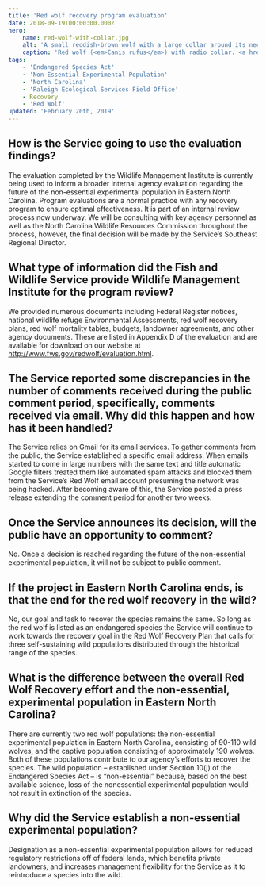 ```yaml
---
title: 'Red wolf recovery program evaluation'
date: 2018-09-19T00:00:00.000Z
hero:
    name: red-wolf-with-collar.jpg
    alt: 'A small reddish-brown wolf with a large collar around its neck'
    caption: 'Red wolf (<em>Canis rufus</em>) with radio collar. <a href="https://flic.kr/p/dcdox9">Photo</a> by Ryan Nordsven, USFWS.'
tags:
    - 'Endangered Species Act'
    - 'Non-Essential Experimental Population'
    - 'North Carolina'
    - 'Raleigh Ecological Services Field Office'
    - Recovery
    - 'Red Wolf'
updated: 'February 20th, 2019'
---
```


## How is the Service going to use the evaluation findings?

The evaluation completed by the Wildlife Management Institute is currently being used to inform a broader internal agency evaluation regarding the future of the non-­essential experimental population in Eastern North Carolina. Program evaluations are a normal practice with any recovery program to ensure optimal effectiveness. It is part of an internal review process now underway. We will be consulting with key agency personnel as well as the North Carolina Wildlife Resources Commission throughout the process, however, the final decision will be made by the Service’s Southeast Regional Director.

## What type of information did the Fish and Wildlife Service provide Wildlife Management Institute for the program review?

We provided numerous documents including Federal Register notices, national wildlife refuge Environmental Assessments, red wolf recovery plans, red wolf mortality tables, budgets, landowner agreements, and other agency documents. These are listed in Appendix D of the evaluation and are available for download on our website at http://www.fws.gov/redwolf/evaluation.html.

## The Service reported some discrepancies in the number of comments received during the public comment period, specifically, comments received via email. Why did this happen and how has it been handled?

The Service relies on Gmail for its email services. To gather comments from the public, the Service established a specific email address. When emails started to come in large numbers with the same text and title automatic Google filters treated them like automated spam attacks and blocked them from the Service’s Red Wolf email account presuming the network was being hacked. After becoming aware of this, the Service posted a press release extending the comment period for another two weeks.

## Once the Service announces its decision, will the public have an opportunity to comment?

No. Once a decision is reached regarding the future of the	non-essential experimental population, it will not be subject to public comment.

## If the project in Eastern North Carolina ends, is that the end for the red wolf recovery in the wild?

No, our goal and task to recover the species remains the same. So long as the red wolf is listed as an endangered species the Service will continue to work towards the recovery goal in the Red Wolf Recovery Plan that calls for three self-sustaining wild populations distributed through the historical range of the species.

## What is the difference between the overall Red Wolf Recovery effort and the non-essential, experimental population in Eastern North Carolina?

There are currently two red wolf populations: the non-essential experimental population in Eastern North Carolina, consisting of 90-110 wild wolves, and the captive population consisting of approximately 190 wolves. Both of these populations contribute to our agency’s efforts to recover the species. The wild population – established under Section 10(j) of the Endangered Species Act – is “non-essential” because, based on the best available science, loss of the nonessential experimental population would not result in extinction of the species.

## Why did the Service establish a non-essential experimental population?

Designation as a non-essential experimental population allows for reduced regulatory restrictions off of federal lands, which benefits private landowners, and increases management flexibility for the Service as it to reintroduce a species into the wild.
